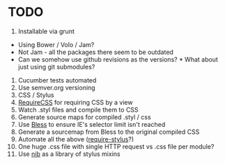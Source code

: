 TODO
====

 1. Installable via grunt
  * Using Bower / Volo / Jam?
   * Not Jam - all the packages there seem to be outdated
   * Can we somehow use github revisions as the versions?
    * What about just using git submodules?
 1. Cucumber tests automated
 1. Use semver.org versioning
 1. CSS / Stylus
  1. [RequireCSS](https://github.com/guybedford/require-css) for requiring CSS by a view
  1. Watch .styl files and compile them to CSS
  1. Generate source maps for compiled .styl / css
  1. Use [Bless](http://blesscss.com/) to ensure IE's selector limit isn't reached
  1. Generate a sourcemap from Bless to the original compiled CSS
  1. Automate all the above ([require-stylus](https://github.com/Se7enSky/require-stylus)?)
  1. One huge .css file with single HTTP request vs .css file per module?
  1. Use [nib](http://visionmedia.github.io/nib/) as a library of stylus mixins

